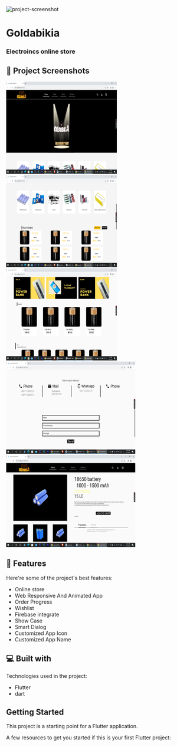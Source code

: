 
<img src="https://i.imgur.com/Br6INqL.png" alt="project-screenshot" width="400" height="350/">

# Goldabikia
<h3>Electroincs online store</h4>


## 🎦 Project Screenshots
<div>
<img src="https://github.com/hassanolaa/Goldabikia/blob/main/screenshots/Screenshot%20(180).png" alt="project-screenshot" width="300" height="250/">

<img src="https://github.com/hassanolaa/Goldabikia/blob/main/screenshots/Screenshot%20(181).png" alt="project-screenshot" width="300" height="250/">

<img src="https://github.com/hassanolaa/Goldabikia/blob/main/screenshots/Screenshot%20(182).png" alt="project-screenshot" width="300" height="250/">
</div>

<div>
<img src="https://github.com/hassanolaa/Goldabikia/blob/main/screenshots/Screenshot%20(183).png" width="350" height="250">
<img src="https://github.com/hassanolaa/Goldabikia/blob/main/screenshots/Screenshot%20(186).png" width="350" height="250">

</div>

## 🧐 Features

Here're some of the project's best features:

* Online store
* Web Responsive And Animated App
* Order Progress
* Wishlist
* Firebase integrate
* Show Case
* Smart Dialog
* Customized App Icon
* Customized App Name

## 💻 Built with

Technologies used in the project:

* Flutter
* dart

## Getting Started

This project is a starting point for a Flutter application.

A few resources to get you started if this is your first Flutter project:
